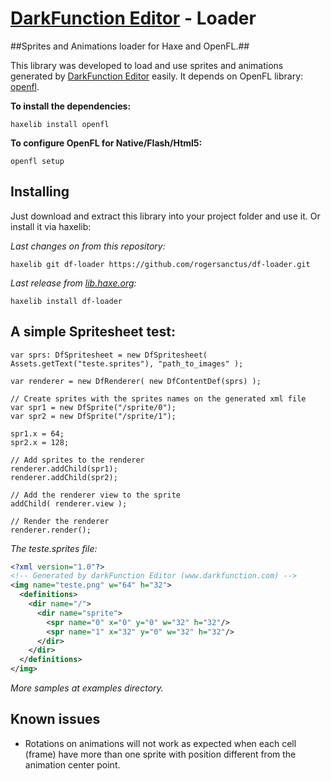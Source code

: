 [DarkFunction Editor](http://darkfunction.com/editor/) - Loader
============================

##Sprites and Animations loader for Haxe and OpenFL.##

This library was developed to load and use sprites and animations generated by [DarkFunction Editor](http://darkfunction.com/editor/) easily.
It depends on OpenFL library: [openfl](http://www.openfl.org).

**To install the dependencies:**
```
haxelib install openfl
```

**To configure OpenFL for Native/Flash/Html5:**
```
openfl setup
```

Installing
----------

Just download and extract this library into your project folder and use it. Or install it via haxelib:

*Last changes on from this repository:*
```
haxelib git df-loader https://github.com/rogersanctus/df-loader.git
```

*Last release from [lib.haxe.org](http://lib.haxe.org):*
```
haxelib install df-loader
```

A simple Spritesheet test:
--------------------------

```as3
var sprs: DfSpritesheet = new DfSpritesheet( Assets.getText("teste.sprites"), "path_to_images" );

var renderer = new DfRenderer( new DfContentDef(sprs) );

// Create sprites with the sprites names on the generated xml file
var spr1 = new DfSprite("/sprite/0");
var spr2 = new DfSprite("/sprite/1");

spr1.x = 64;
spr2.x = 128;

// Add sprites to the renderer
renderer.addChild(spr1);
renderer.addChild(spr2);

// Add the renderer view to the sprite
addChild( renderer.view );

// Render the renderer
renderer.render();
```

*The teste.sprites file:*
```xml
<?xml version="1.0"?>
<!-- Generated by darkFunction Editor (www.darkfunction.com) -->
<img name="teste.png" w="64" h="32">
  <definitions>
    <dir name="/">
      <dir name="sprite">
        <spr name="0" x="0" y="0" w="32" h="32"/>
        <spr name="1" x="32" y="0" w="32" h="32"/>
      </dir>
    </dir>
  </definitions>
</img>
```

_More samples at examples directory._

Known issues
------------

- Rotations on animations will not work as expected when each cell (frame) have more than one sprite
  with position different from the animation center point.

